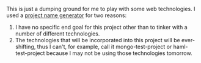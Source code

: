 This is just a dumping ground for me to play with some web technologies. I used a [project name generator](http://online-generator.com/name-generator/project-name-generator.php)
for two reasons:

1. I have no specific end goal for this project other than to tinker with a number of different technologies.
2. The technologies that will be incorporated into this project will be ever-shifting, thus I can't, for example, call it mongo-test-project or haml-test-project because I may not be using those technologies tomorrow.
